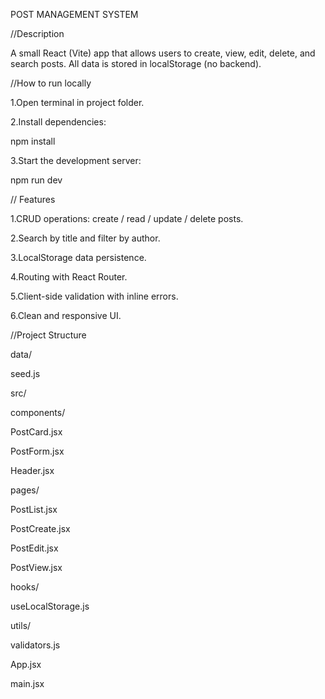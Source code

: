POST MANAGEMENT SYSTEM


//Description

A small React (Vite) app that allows users to create, view, edit, delete, and search posts.
All data is stored in localStorage (no backend).

//How to run locally

1.Open terminal in project folder.

2.Install dependencies:

   npm install

3.Start the development server:

   npm run dev



// Features

1.CRUD operations: create / read / update / delete posts.

2.Search by title and filter by author.

3.LocalStorage data persistence.

4.Routing with React Router.

5.Client-side validation with inline errors.

6.Clean and responsive UI.


//Project Structure

data/

 seed.js

src/

 components/

 PostCard.jsx

 PostForm.jsx

 Header.jsx

 pages/

 PostList.jsx

 PostCreate.jsx
 
 PostEdit.jsx

 PostView.jsx

 hooks/

 useLocalStorage.js

 utils/

 validators.js


 App.jsx

 main.jsx
